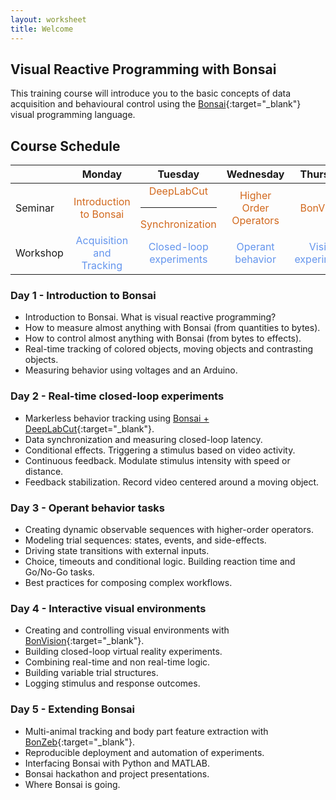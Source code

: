 ```yaml
---
layout: worksheet
title: Welcome
---
```


## Visual Reactive Programming with Bonsai

This training course will introduce you to the basic concepts of data acquisition and behavioural control using the [Bonsai](http://bonsai-rx.org/){:target="_blank"} visual programming language.

## Course Schedule

<table class="markdown-body">
    <thead>
        <tr>
            <th></th>
            <th align="center">Monday</th>
            <th align="center">Tuesday</th>
            <th align="center">Wednesday</th>
            <th align="center">Thursday</th>
            <th align="center">Friday</th>
        </tr>
    </thead>
    <tbody>
        <tr>
            <td>Seminar</td>
            <td style="color:chocolate" align="center">Introduction to Bonsai</td>
            <td style="color:chocolate" align="center">DeepLabCut<hr>Synchronization</td>
            <td style="color:chocolate" align="center">Higher Order Operators</td>
            <td style="color:chocolate" align="center">BonVision</td>
            <td style="color:chocolate" align="center">BonZeb<hr>Automation</td>
        </tr>
        <tr>
            <td>Workshop</td>
            <td style="color:cornflowerblue" align="center">Acquisition and Tracking</td>
            <td style="color:cornflowerblue" align="center">Closed-loop experiments</td>
            <td style="color:cornflowerblue" align="center">Operant behavior</td>
            <td style="color:cornflowerblue" align="center">Vision experiments</td>
            <td style="color:cornflowerblue" align="center">Final projects</td>
        </tr>
    </tbody>
</table>

### Day 1 - Introduction to Bonsai
- Introduction to Bonsai. What is visual reactive programming?
- How to measure almost anything with Bonsai (from quantities to bytes).
- How to control almost anything with Bonsai (from bytes to effects).
- Real-time tracking of colored objects, moving objects and contrasting objects.
- Measuring behavior using voltages and an Arduino.

### Day 2 - Real-time closed-loop experiments
- Markerless behavior tracking using [Bonsai + DeepLabCut](https://github.com/bonsai-rx/deeplabcut){:target="_blank"}.
- Data synchronization and measuring closed-loop latency.
- Conditional effects. Triggering a stimulus based on video activity.
- Continuous feedback. Modulate stimulus intensity with speed or distance.
- Feedback stabilization. Record video centered around a moving object.

### Day 3 - Operant behavior tasks
- Creating dynamic observable sequences with higher-order operators.
- Modeling trial sequences: states, events, and side-effects.
- Driving state transitions with external inputs.
- Choice, timeouts and conditional logic. Building reaction time and Go/No-Go tasks.
- Best practices for composing complex workflows.

### Day 4 - Interactive visual environments
- Creating and controlling visual environments with [BonVision](https://bonvision.github.io/){:target="_blank"}.
- Building closed-loop virtual reality experiments.
- Combining real-time and non real-time logic.
- Building variable trial structures.
- Logging stimulus and response outcomes.

### Day 5 - Extending Bonsai
- Multi-animal tracking and body part feature extraction with [BonZeb](https://github.com/ncguilbeault/BonZeb){:target="_blank"}.
- Reproducible deployment and automation of experiments.
- Interfacing Bonsai with Python and MATLAB.
- Bonsai hackathon and project presentations.
- Where Bonsai is going.